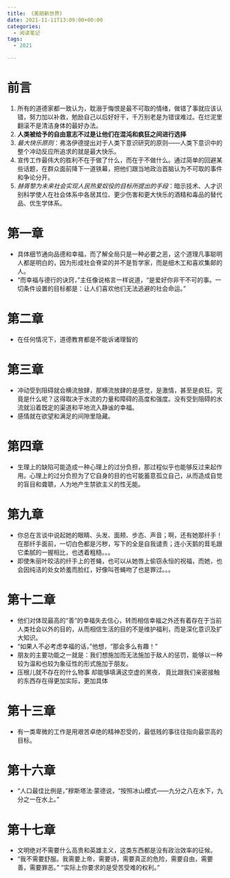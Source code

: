 ```yaml
---
title: 《美丽新世界》
date: 2021-11-11T13:09:00+00:00
categories:
  - 阅读笔记
tags:
  - 2021

---
```

# 前言

  1. 所有的道德家都一致认为，耽溺于悔恨是最不可取的情绪，做错了事就应该认错，努力加以补救，勉励自己以后好好干，千万别老是为错误难过。在烂泥里翻滚不是清洁身体的最好办法。
  2. **人类被给予的自由意志不过是让他们在混沌和疯狂之间进行选择**
  3. _最大快乐原则_：弗洛伊德提出对于人类下意识研究的原则——人类下意识中的整个冲动反应所追求的就是最大快乐。
  4. 宣传工作最伟大的胜利不在于做了什么，而在于不做什么。通过简单的回避某些话题，在群众面前降下一道铁幕，把他们跟当地政治首脑认为不可取的事件和争论分开。
  5. _赫胥黎为未来社会实现人民热爱奴役的目标所提出的手段_：暗示技术、人才识别科学使人在社会体系中各居其位、更少伤害和更大快乐的酒精和毒品的替代品、优生学体系。

# 第一章

  * 具体细节通向品德和幸福，而了解全局只是一种必要之恶，这个道理凡事聪明人都是明白的，因为形成社会脊梁的并不是哲学家，而是细木工和喜欢集邮的人。
  * “而幸福与德行的诀窍，”主任像说格言一样说道，“是爱好你非干不可的事。一切条件设置的目标都是：让人们喜欢他们无法逃避的社会命运。”

# 第二章

  * 在任何情况下，道德教育都是不能诉诸理智的

# 第三章

  * 冲动受到阻碍就会横流放肆，那横流放肆的是感觉，是激情，甚至是疯狂。究竟是什么呢？这得取决于水流的力量和障碍的高度和强度。没有受到阻碍的水流就沿着既定的渠道和平地流入静谧的幸福。
  * 感情就在欲望和满足的间隙里隐藏。

# 第四章

  * 生理上的缺陷可能造成一种心理上的过分负担，那过程似乎也能够反过来起作用。心理上的过分负担为了它自身的目的也可能蓄意孤立自己，从而造成自觉的盲目和聋聩，人为地产生禁欲主义的性无能。

# 第九章

  * 你总在言谈中说起她的眼睛、头发、面颊、步态、声音；啊，还有她那纤手！在那纤手面前，一切白色都是污秽，写下的全是自我谴责；连小天鹅的茸毛跟它柔腻的一握相比，也透着粗糙。。。
  * 即使朱丽叶皎洁的纤手上的苍蝇，也可以从她唇上偷窃永恒的祝福，而她，也会因纯洁的处女娇羞而脸红，好像叫苍蝇吻了也是罪过。。。

# 第十二章

  * 他们对体现最高的“善”的幸福失去信心，转而相信幸福之外还有着存在于当前人类社会以外的目的，从而相信生活的目的不是维护福利，而是深化意识及扩大知识。
  * “如果人不必考虑幸福的话，”他想，“那会多么有趣！”
  * 朋友的主要功能之一就是：我们想施加而无法施加于敌人的惩罚，能够以一种较为温和也较为象征性的形式施加于朋友。
  * 压根儿就不存在的什么物事 却能够填满这空虚的黑夜， 竟比跟我们亲密接触的东西存在得更加实际，更加具体

# 第十三章

  * 有一类卑微的工作是用艰苦卓绝的精神忍受的，最低贱的事往往指向最崇高的目标。

# 第十六章

  * “人口最佳比例是，”穆斯塔法·蒙德说，“按照冰山模式——九分之八在水下，九分之一在水上。”

# 第十七章

  * 文明绝对不需要什么高贵和英雄主义，这类东西都是没有政治效率的征候。
  * “我不需要舒服。我需要上帝，需要诗，需要真正的危险，需要自由，需要善，需要罪恶。” “实际上你要求的是受苦受难的权利。”